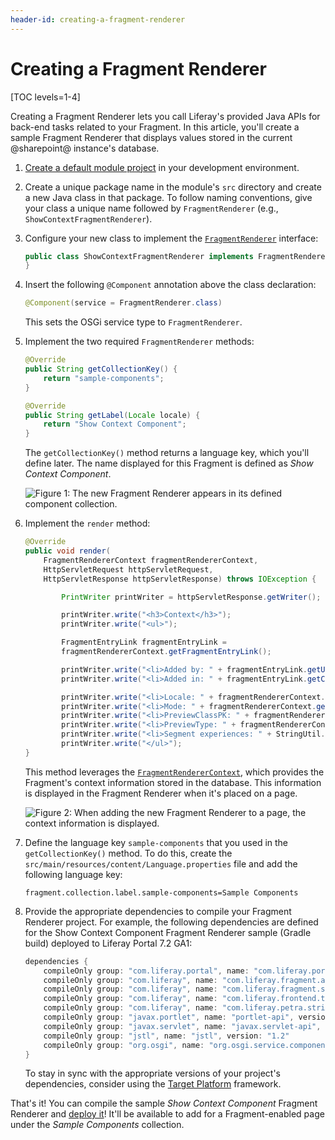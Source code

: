 ```yaml
---
header-id: creating-a-fragment-renderer
---
```


# Creating a Fragment Renderer

[TOC levels=1-4]

Creating a Fragment Renderer lets you call Liferay's provided Java APIs for
back-end tasks related to your Fragment. In this article, you'll create a sample
Fragment Renderer that displays values stored in the current @sharepoint@
instance's database.

1.  [Create a default module project](/docs/7-2/reference/-/knowledge_base/r/creating-a-project)
    in your development environment.

2.  Create a unique package name in the module's `src` directory and create
    a new Java class in that package. To follow naming conventions, give your
    class a unique name followed by `FragmentRenderer` (e.g.,
    `ShowContextFragmentRenderer`).

3.  Configure your new class to implement the
    [`FragmentRenderer`](@app-ref@/fragment/latest/javadocs/com/liferay/fragment/renderer/FragmentRenderer.html)
    interface:

    ```java
    public class ShowContextFragmentRenderer implements FragmentRenderer {
    }
    ```

4.  Insert the following `@Component` annotation above the class declaration:

    ```java
    @Component(service = FragmentRenderer.class)
    ```

    This sets the OSGi service type to `FragmentRenderer`.

5.  Implement the two required `FragmentRenderer` methods:

    ```java
    @Override
    public String getCollectionKey() {
        return "sample-components";
    }
    
    @Override
    public String getLabel(Locale locale) {
        return "Show Context Component";
    }
    ```

    The `getCollectionKey()` method returns a language key, which you'll define
    later. The name displayed for this Fragment is defined as *Show Context
    Component*.

    ![Figure 1: The new Fragment Renderer appears in its defined component collection.](../../../images/show-context-fragment-renderer.png)

6.  Implement the `render` method:

    ```java
    @Override
    public void render(
        FragmentRendererContext fragmentRendererContext,
        HttpServletRequest httpServletRequest,
        HttpServletResponse httpServletResponse) throws IOException {

    		PrintWriter printWriter = httpServletResponse.getWriter();

    		printWriter.write("<h3>Context</h3>");
    		printWriter.write("<ul>");

    		FragmentEntryLink fragmentEntryLink =
            fragmentRendererContext.getFragmentEntryLink();

    		printWriter.write("<li>Added by: " + fragmentEntryLink.getUserName());
    		printWriter.write("<li>Added in: " + fragmentEntryLink.getCreateDate());

    		printWriter.write("<li>Locale: " + fragmentRendererContext.getLocale());
    		printWriter.write("<li>Mode: " + fragmentRendererContext.getMode());
    		printWriter.write("<li>PreviewClassPK: " + fragmentRendererContext.getPreviewClassPK());
    		printWriter.write("<li>PreviewType: " + fragmentRendererContext.getPreviewType());
    		printWriter.write("<li>Segment experiences: " + StringUtil.merge(fragmentRendererContext.getSegmentsExperienceIds(), ", "));
    		printWriter.write("</ul>");
    }
    ```

    This method leverages the
    [`FragmentRendererContext`](/docs/7-2/frameworks/-/knowledge_base/f/developing-a-fragment-renderer#leveraging-the-fragmentrenderercontext),
    which provides the Fragment's context information stored in the database.
    This information is displayed in the Fragment Renderer when it's placed on
    a page.

    ![Figure 2: When adding the new Fragment Renderer to a page, the context information is displayed.](../../../images/show-context-fragment-renderer-page.png)

7.  Define the language key `sample-components` that you used in the
    `getCollectionKey()` method. To do this, create the
    `src/main/resources/content/Language.properties` file and add the following
    language key:

    ```properties
    fragment.collection.label.sample-components=Sample Components
    ```

8.  Provide the appropriate dependencies to compile your Fragment Renderer
    project. For example, the following dependencies are defined for the Show
    Context Component Fragment Renderer sample (Gradle build) deployed to
    Liferay Portal 7.2 GA1:

    ```groovy
    dependencies {
        compileOnly group: "com.liferay.portal", name: "com.liferay.portal.kernel", version: "4.13.0"
        compileOnly group: "com.liferay", name: "com.liferay.fragment.api", version: "2.7.2"
        compileOnly group: "com.liferay", name: "com.liferay.fragment.service", version: "2.0.10"
        compileOnly group: "com.liferay", name: "com.liferay.frontend.taglib", version: "4.0.15"
        compileOnly group: "com.liferay", name: "com.liferay.petra.string", version: "3.0.0"
        compileOnly group: "javax.portlet", name: "portlet-api", version: "3.0.0"
        compileOnly group: "javax.servlet", name: "javax.servlet-api", version: "3.0.1"
        compileOnly group: "jstl", name: "jstl", version: "1.2"
        compileOnly group: "org.osgi", name: "org.osgi.service.component.annotations", version: "1.3.0"
    }
    ```

    To stay in sync with the appropriate versions of your project's
    dependencies, consider using the
    [Target Platform](/docs/7-2/reference/-/knowledge_base/r/managing-the-target-platform)
    framework.

That's it! You can compile the sample *Show Context Component* Fragment Renderer
and [deploy it](/docs/7-2/reference/-/knowledge_base/r/deploying-a-project)!
It'll be available to add for a Fragment-enabled page under the *Sample
Components* collection.
